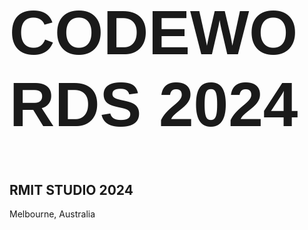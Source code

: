 # CODEWORDS 2024
## RMIT STUDIO 2024
Melbourne, Australia


<!DOCTYPE html>
<html lang="en">
    <head>
        <title>Ciao!!!</title>
        <style>
            h1 {
                font-size: 100px;
                font-family: Arial, Helvetica, sans-serif;
            }

        </style>
    </head>
    <body>
        <div align="center">
            <h1>Ciao!</h1>
        </div>
    </body>
</html>
